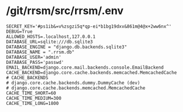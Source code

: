 # /git/rrsm/src/rrsm/.env
    SECRET_KEY='#ps1ib&=v%zsgzi5q*qp-ei*b1bg19dxv&861m@4@x+2ww6nx^'
    DEBUG=True
    ALLOWED_HOSTS=.localhost,127.0.0.1
    DATABASE_URL=sqlite:///db.sqlite3
    DATABASE_ENGINE = "django.db.backends.sqlite3"
    DATABASE_NAME = ".rrsm.db"
    DATABASE_USER='admin'
    DATABASE_PASS='passwd'
    EMAIL_BACKEND=django.core.mail.backends.console.EmailBackend
    CACHE_BACKEND=django.core.cache.backends.memcached.MemcachedCache
    # CACHE_BACKENDS
    # django.core.cache.backends.dummy.DummyCache (dev)
    # django.core.cache.backends.memcached.MemcachedCache
    CACHE_TIME_SHORT=60
    CACHE_TIME_MEDIUM=300
    CACHE_TIME_LONG=1800